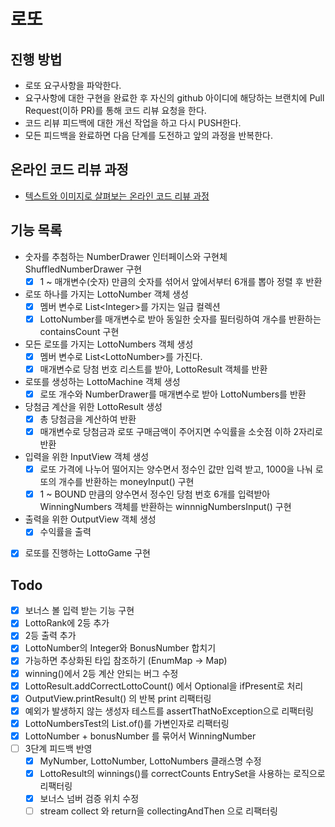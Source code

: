 # 로또
## 진행 방법
* 로또 요구사항을 파악한다.
* 요구사항에 대한 구현을 완료한 후 자신의 github 아이디에 해당하는 브랜치에 Pull Request(이하 PR)를 통해 코드 리뷰 요청을 한다.
* 코드 리뷰 피드백에 대한 개선 작업을 하고 다시 PUSH한다.
* 모든 피드백을 완료하면 다음 단계를 도전하고 앞의 과정을 반복한다.

## 온라인 코드 리뷰 과정
* [텍스트와 이미지로 살펴보는 온라인 코드 리뷰 과정](https://github.com/next-step/nextstep-docs/tree/master/codereview)

## 기능 목록
- 숫자를 추첨하는 NumberDrawer 인터페이스와 구현체 ShuffledNumberDrawer 구현
  - [X] 1 ~ 매개변수(숫자) 만큼의 숫자를 섞어서 앞에서부터 6개를 뽑아 정렬 후 반환
- 로또 하나를 가지는 LottoNumber 객체 생성
  - [X] 멤버 변수로 List\<Integer>를 가지는 일급 컬렉션
  - [X] LottoNumber를 매개변수로 받아 동일한 숫자를 필터링하여 개수를 반환하는 containsCount 구현
- 모든 로또를 가지는 LottoNumbers 객체 생성
  - [X] 멤버 변수로 List\<LottoNumber>를 가진다.
  - [X] 매개변수로 당첨 번호 리스트를 받아, LottoResult 객체를 반환
- 로또를 생성하는 LottoMachine 객체 생성
  - [X] 로또 개수와 NumberDrawer를 매개변수로 받아 LottoNumbers를 반환
- 당첨금 계산을 위한 LottoResult 생성
  - [X] 총 당첨금을 계산하여 반환 
  - [X] 매개변수로 당첨금과 로또 구매금액이 주어지면 수익률을 소숫점 이하 2자리로 반환
- 입력을 위한 InputView 객체 생성
  - [X] 로또 가격에 나누어 떨어지는 양수면서 정수인 값만 입력 받고, 1000을 나눠 로또의 개수를 반환하는 moneyInput() 구현
  - [X] 1 ~ BOUND 만큼의 양수면서 정수인 당첨 번호 6개를 입력받아 WinningNumbers 객체를 반환하는 winnnigNumbersInput() 구현
- 출력을 위한 OutputView 객체 생성
  - [X] 수익률을 출력
- [X] 로또를 진행하는 LottoGame 구현

## Todo
- [X] 보너스 볼 입력 받는 기능 구현
- [X] LottoRank에 2등 추가
- [X] 2등 출력 추가
- [X] LottoNumber의 Integer와 BonusNumber 합치기
- [X] 가능하면 추상화된 타입 참조하기 (EnumMap -> Map)
- [X] winning()에서 2등 계산 안되는 버그 수정
- [X] LottoResult.addCorrectLottoCount() 에서 Optional을 ifPresent로 처리
- [X] OutputView.printResult() 의 반복 print 리팩터링
- [X] 예외가 발생하지 않는 생성자 테스트를 assertThatNoException으로 리팩터링
- [X] LottoNumbersTest의 List.of()를 가변인자로 리팩터링
- [X] LottoNumber + bonusNumber 를 묶어서 WinningNumber
- [ ] 3단계 피드백 반영
  - [X] MyNumber, LottoNumber, LottoNumbers 클래스명 수정
  - [X] LottoResult의 winnings()를 correctCounts EntrySet을 사용하는 로직으로 리팩터링
  - [X] 보너스 넘버 검증 위치 수정
  - [ ] stream collect 와 return을 collectingAndThen 으로 리팩터링